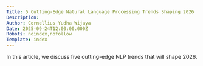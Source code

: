 ```yaml
---
Title: 5 Cutting-Edge Natural Language Processing Trends Shaping 2026
Description: 
Author: Cornellius Yudha Wijaya
Date: 2025-09-24T12:00:00.000Z
Robots: noindex,nofollow
Template: index
---
```

In this article, we discuss five cutting-edge NLP trends that will shape 2026.